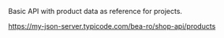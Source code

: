 Basic API with product data as reference for projects.

https://my-json-server.typicode.com/bea-ro/shop-api/products